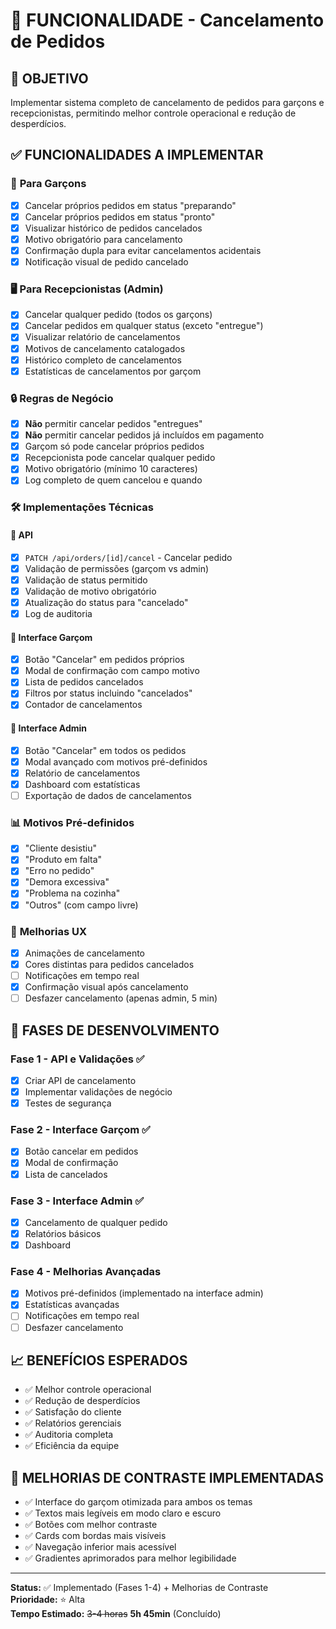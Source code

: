# 🚫 FUNCIONALIDADE - Cancelamento de Pedidos

## 🎯 **OBJETIVO**
Implementar sistema completo de cancelamento de pedidos para garçons e recepcionistas, permitindo melhor controle operacional e redução de desperdícios.

## ✅ **FUNCIONALIDADES A IMPLEMENTAR**

### 📱 **Para Garçons**
- [x] Cancelar próprios pedidos em status "preparando"
- [x] Cancelar próprios pedidos em status "pronto" 
- [x] Visualizar histórico de pedidos cancelados
- [x] Motivo obrigatório para cancelamento
- [x] Confirmação dupla para evitar cancelamentos acidentais
- [x] Notificação visual de pedido cancelado

### 🖥️ **Para Recepcionistas (Admin)**
- [x] Cancelar qualquer pedido (todos os garçons)
- [x] Cancelar pedidos em qualquer status (exceto "entregue")
- [x] Visualizar relatório de cancelamentos
- [x] Motivos de cancelamento catalogados
- [x] Histórico completo de cancelamentos
- [x] Estatísticas de cancelamentos por garçom

### 🔒 **Regras de Negócio**
- [x] **Não** permitir cancelar pedidos "entregues"
- [x] **Não** permitir cancelar pedidos já incluídos em pagamento
- [x] Garçom só pode cancelar próprios pedidos
- [x] Recepcionista pode cancelar qualquer pedido
- [x] Motivo obrigatório (mínimo 10 caracteres)
- [x] Log completo de quem cancelou e quando

### 🛠️ **Implementações Técnicas**

#### 🔌 **API**
- [x] `PATCH /api/orders/[id]/cancel` - Cancelar pedido
- [x] Validação de permissões (garçom vs admin)
- [x] Validação de status permitido
- [x] Validação de motivo obrigatório
- [x] Atualização do status para "cancelado"
- [x] Log de auditoria

#### 🎨 **Interface Garçom**
- [x] Botão "Cancelar" em pedidos próprios
- [x] Modal de confirmação com campo motivo
- [x] Lista de pedidos cancelados
- [x] Filtros por status incluindo "cancelados"
- [x] Contador de cancelamentos

#### 🎨 **Interface Admin**
- [x] Botão "Cancelar" em todos os pedidos
- [x] Modal avançado com motivos pré-definidos
- [x] Relatório de cancelamentos
- [x] Dashboard com estatísticas
- [ ] Exportação de dados de cancelamentos

### 📊 **Motivos Pré-definidos**
- [x] "Cliente desistiu"
- [x] "Produto em falta"
- [x] "Erro no pedido"
- [x] "Demora excessiva"
- [x] "Problema na cozinha"
- [x] "Outros" (com campo livre)

### 🎨 **Melhorias UX**
- [x] Animações de cancelamento
- [x] Cores distintas para pedidos cancelados
- [ ] Notificações em tempo real
- [x] Confirmação visual após cancelamento
- [ ] Desfazer cancelamento (apenas admin, 5 min)

## 🚀 **FASES DE DESENVOLVIMENTO**

### **Fase 1** - API e Validações ✅
- [x] Criar API de cancelamento
- [x] Implementar validações de negócio
- [x] Testes de segurança

### **Fase 2** - Interface Garçom ✅
- [x] Botão cancelar em pedidos
- [x] Modal de confirmação
- [x] Lista de cancelados

### **Fase 3** - Interface Admin ✅
- [x] Cancelamento de qualquer pedido
- [x] Relatórios básicos
- [x] Dashboard

### **Fase 4** - Melhorias Avançadas
- [x] Motivos pré-definidos (implementado na interface admin)
- [x] Estatísticas avançadas
- [ ] Notificações em tempo real
- [ ] Desfazer cancelamento

## 📈 **BENEFÍCIOS ESPERADOS**
- ✅ Melhor controle operacional
- ✅ Redução de desperdícios
- ✅ Satisfação do cliente
- ✅ Relatórios gerenciais
- ✅ Auditoria completa
- ✅ Eficiência da equipe

## 🎨 **MELHORIAS DE CONTRASTE IMPLEMENTADAS**
- ✅ Interface do garçom otimizada para ambos os temas
- ✅ Textos mais legíveis em modo claro e escuro
- ✅ Botões com melhor contraste
- ✅ Cards com bordas mais visíveis
- ✅ Navegação inferior mais acessível
- ✅ Gradientes aprimorados para melhor legibilidade

---
**Status:** ✅ Implementado (Fases 1-4) + Melhorias de Contraste  
**Prioridade:** ⭐ Alta  
**Tempo Estimado:** ~~3-4 horas~~ **5h 45min** (Concluído) 